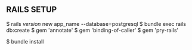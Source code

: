 ## RAILS SETUP

$ rails _version_ new app_name --database=postgresql
$ bundle exec rails db:create 
$ gem 'annotate'
$ gem 'binding-of-caller'
$ gem 'pry-rails'

$ bundle install



